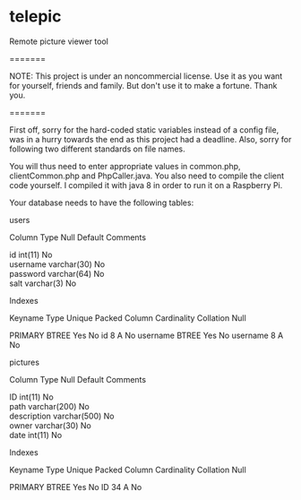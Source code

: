 telepic
=======

Remote picture viewer tool

=======

NOTE: This project is under an noncommercial license. Use it as you want for yourself, friends and family. But don't use it to make a fortune. Thank you.

=======

First off, sorry for the hard-coded static variables instead of a config file, was in a hurry towards the end as this project had a deadline. Also, sorry for following two different standards on file names.

You will thus need to enter appropriate values in common.php, clientCommon.php and PhpCaller.java. You also need to compile the client code yourself. I compiled it with java 8 in order to run it on a Raspberry Pi.

Your database needs to have the following tables:


users


Column	  Type	      Null	Default	Comments

id	      int(11)	    No 	 	 
username	varchar(30)	No 	 	 
password	varchar(64)	No 	 	 
salt	    varchar(3)	No 	 	 


Indexes


Keyname	  Type	Unique	Packed	Column	  Cardinality	Collation	Null

PRIMARY	  BTREE	Yes	    No	    id	      8	          A	        No
username	BTREE	Yes	    No	    username  8	          A	        No


pictures


Column	    Type	        Null	Default	Comments

ID	        int(11)	      No 	 	 
path	      varchar(200)	No 	 	 
description	varchar(500)	No 	 	 
owner	      varchar(30)	  No 	 	 
date	      int(11)	      No 	 	 

Indexes

Keyname	Type	Unique	Packed	Column	Cardinality	Collation	Null

PRIMARY	BTREE	Yes	    No	    ID	    34	        A	        No

